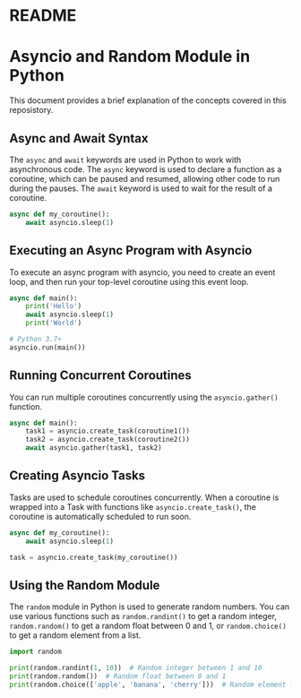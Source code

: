 # README
# Asyncio and Random Module in Python
This document provides a brief explanation of the concepts covered in this reposistory.

## Async and Await Syntax
The `async` and `await` keywords are used in Python to work with asynchronous code. The `async` keyword is used to declare a function as a coroutine, which can be paused and resumed, allowing other code to run during the pauses. The `await` keyword is used to wait for the result of a coroutine.

```python
async def my_coroutine():
    await asyncio.sleep(1)
```

## Executing an Async Program with Asyncio
To execute an async program with asyncio, you need to create an event loop, and then run your top-level coroutine using this event loop.

```python
async def main():
    print('Hello')
    await asyncio.sleep(1)
    print('World')

# Python 3.7+
asyncio.run(main())
```

## Running Concurrent Coroutines
You can run multiple coroutines concurrently using the `asyncio.gather()` function.

```python
async def main():
    task1 = asyncio.create_task(coroutine1())
    task2 = asyncio.create_task(coroutine2())
    await asyncio.gather(task1, task2)
```

## Creating Asyncio Tasks
Tasks are used to schedule coroutines concurrently. When a coroutine is wrapped into a Task with functions like `asyncio.create_task()`, the coroutine is automatically scheduled to run soon.

```python
async def my_coroutine():
    await asyncio.sleep(1)

task = asyncio.create_task(my_coroutine())
```

## Using the Random Module
The `random` module in Python is used to generate random numbers. You can use various functions such as `random.randint()` to get a random integer, `random.random()` to get a random float between 0 and 1, or `random.choice()` to get a random element from a list.

```python
import random

print(random.randint(1, 10))  # Random integer between 1 and 10
print(random.random())  # Random float between 0 and 1
print(random.choice(['apple', 'banana', 'cherry']))  # Random element from a list
```
```
```